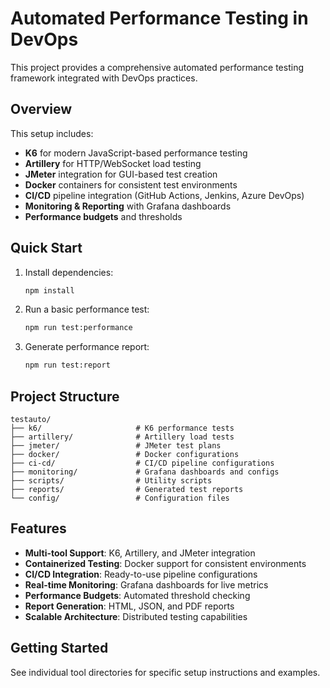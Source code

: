 # Automated Performance Testing in DevOps

This project provides a comprehensive automated performance testing framework integrated with DevOps practices.

## Overview

This setup includes:
- **K6** for modern JavaScript-based performance testing
- **Artillery** for HTTP/WebSocket load testing
- **JMeter** integration for GUI-based test creation
- **Docker** containers for consistent test environments
- **CI/CD** pipeline integration (GitHub Actions, Jenkins, Azure DevOps)
- **Monitoring & Reporting** with Grafana dashboards
- **Performance budgets** and thresholds

## Quick Start

1. Install dependencies:
   ```bash
   npm install
   ```

2. Run a basic performance test:
   ```bash
   npm run test:performance
   ```

3. Generate performance report:
   ```bash
   npm run test:report
   ```

## Project Structure

```
testauto/
├── k6/                     # K6 performance tests
├── artillery/              # Artillery load tests
├── jmeter/                 # JMeter test plans
├── docker/                 # Docker configurations
├── ci-cd/                  # CI/CD pipeline configurations
├── monitoring/             # Grafana dashboards and configs
├── scripts/                # Utility scripts
├── reports/                # Generated test reports
└── config/                 # Configuration files
```

## Features

- **Multi-tool Support**: K6, Artillery, and JMeter integration
- **Containerized Testing**: Docker support for consistent environments
- **CI/CD Integration**: Ready-to-use pipeline configurations
- **Real-time Monitoring**: Grafana dashboards for live metrics
- **Performance Budgets**: Automated threshold checking
- **Report Generation**: HTML, JSON, and PDF reports
- **Scalable Architecture**: Distributed testing capabilities

## Getting Started

See individual tool directories for specific setup instructions and examples.
